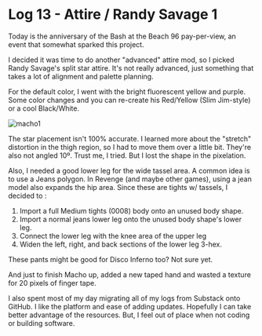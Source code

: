 # Log 13 - Attire / Randy Savage 1

Today is the anniversary of the Bash at the Beach 96 pay-per-view, an event that somewhat sparked this project. 

I decided it was time to do another "advanced" attire mod, so I picked Randy Savage's split star attire. It's not really advanced, just something that takes a lot of alignment and palette planning.

For the default color, I went with the bright fluorescent yellow and purple. Some color changes and you can re-create his Red/Yellow (Slim Jim-style) or a cool Black/White.

![macho1](https://github.com/user-attachments/assets/4c78b34c-b1fe-4fc8-9d88-c006cc74a615)

The star placement isn't 100% accurate. I learned more about the "stretch" distortion in the thigh region, so I had to move them over a little bit. They're also not angled 10º. Trust me, I tried. But I lost the shape in the pixelation.

Also, I needed a good lower leg for the wide tassel area. A common idea is to use a Jeans polygon. In Revenge (and maybe other games), using a jean model also expands the hip area. Since these are tights w/ tassels, I decided to :

1) Import a full Medium tights (0008) body onto an unused body shape.
2) Import a normal jeans lower leg onto the unused body shape's lower leg.
3) Connect the lower leg with the knee area of the upper leg
4) Widen the left, right, and back sections of the lower leg 3-hex.

These pants might be good for Disco Inferno too? Not sure yet. 

And just to finish Macho up, added a new taped hand and wasted a texture for 20 pixels of finger tape.  

I also spent most of my day migrating all of my logs from Substack onto GitHub. I like the platform and ease of adding updates. Hopefully I can take better advantage of the resources. But, I feel out of place when not coding or building software. 

